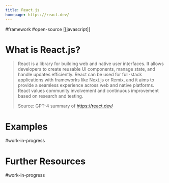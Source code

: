 ```yaml
---
title: React.js
homepage: https://react.dev/
---
```


#framework #open-source [[javascript]]

# What is React.js?

> React is a library for building web and native user interfaces. It allows developers to create reusable UI components, manage state, and handle updates efficiently. React can be used for full-stack applications with frameworks like Next.js or Remix, and it aims to provide a seamless experience across web and native platforms. React values community involvement and continuous improvement based on research and testing.
>
> Source: GPT-4 summary of https://react.dev/

# Examples

#work-in-progress

# Further Resources

#work-in-progress
